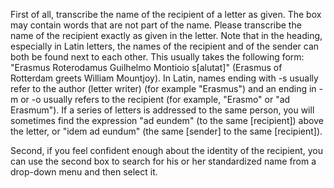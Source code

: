 First of all, transcribe the name of the recipient of a letter as given. The box may contain words that are not part of the name. Please transcribe the name of the recipient exactly as given in the letter. Note that in the heading, especially in Latin letters, the names of the recipient and of the sender can both be found next to each other. This usually takes the following form: "Erasmus Roterodamus Guilhelmo Montioio s[alutat]" (Erasmus of Rotterdam greets William Mountjoy). In Latin, names ending with -s usually refer to the author (letter writer) (for example "Erasmus") and an ending in -m or -o  usually refers to the recipient (for example, "Erasmo" or "ad Erasmum"). If a series of letters is addressed to the same person, you will sometimes find the expression "ad eundem" (to the same [recipient]) above the letter, or "idem ad eundum" (the same [sender] to the same [recipient]).

Second, if you feel confident enough about the identity of the recipient, you can use the second box to search for his or her standardized name from a drop-down menu and then select it.
